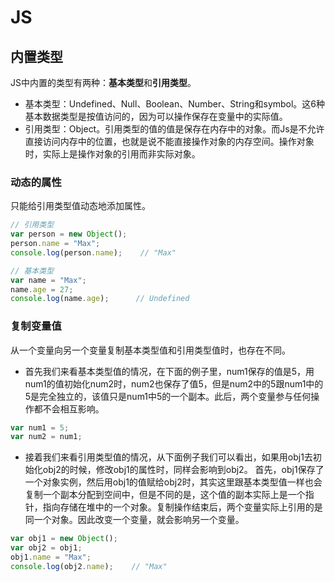 # JS

## 内置类型

JS中内置的类型有两种：**基本类型**和**引用类型**。

- 基本类型：Undefined、Null、Boolean、Number、String和symbol。这6种基本数据类型是按值访问的，因为可以操作保存在变量中的实际值。
- 引用类型：Object。引用类型的值的值是保存在内存中的对象。而Js是不允许直接访问内存中的位置，也就是说不能直接操作对象的内存空间。操作对象时，实际上是操作对象的引用而非实际对象。

### 动态的属性

只能给引用类型值动态地添加属性。

```js
// 引用类型
var person = new Object();
person.name = "Max";
console.log(person.name);    // "Max"

// 基本类型
var name = "Max";
name.age = 27;
console.log(name.age);      // Undefined 
```

### 复制变量值

从一个变量向另一个变量复制基本类型值和引用类型值时，也存在不同。

- 首先我们来看基本类型值的情况，在下面的例子里，num1保存的值是5，用num1的值初始化num2时，num2也保存了值5，但是num2中的5跟num1中的5是完全独立的，该值只是num1中5的一个副本。此后，两个变量参与任何操作都不会相互影响。

```js
var num1 = 5;
var num2 = num1;
```

- 接着我们来看引用类型值的情况，从下面例子我们可以看出，如果用obj1去初始化obj2的时候，修改obj1的属性时，同样会影响到obj2。
首先，obj1保存了一个对象实例，然后用obj1的值赋给obj2时，其实这里跟基本类型值一样也会复制一个副本分配到空间中，但是不同的是，这个值的副本实际上是一个指针，指向存储在堆中的一个对象。复制操作结束后，两个变量实际上引用的是同一个对象。因此改变一个变量，就会影响另一个变量。

```js
var obj1 = new Object();
var obj2 = obj1;
obj1.name = "Max";
console.log(obj2.name);    // "Max"
